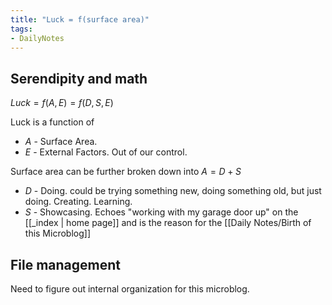 ```yaml
---
title: "Luck = f(surface area)"
tags:
- DailyNotes
---
```

## Serendipity and math
$Luck = f(A, E) = f(D, S, E)$

Luck is a function of 
- $A$ - Surface Area.
- $E$ - External Factors. Out of our control.

Surface area can be further broken down into  $A = D + S$
- $D$ - Doing. could be trying something new, doing something old, but just doing. Creating. Learning.
- $S$ - Showcasing. Echoes "working with my garage door up" on the [[_index | home page]] and is the reason for the [[Daily Notes/Birth of this Microblog]]

## File management
Need to figure out internal organization for this microblog. 
